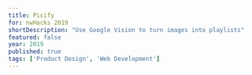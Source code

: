 ```yaml
---
title: Picify
for: nwHacks 2019
shortDescription: "Use Google Vision to turn images into playlists"
featured: false
year: 2019
published: true
tags: ['Product Design', 'Web Development']
---
```

